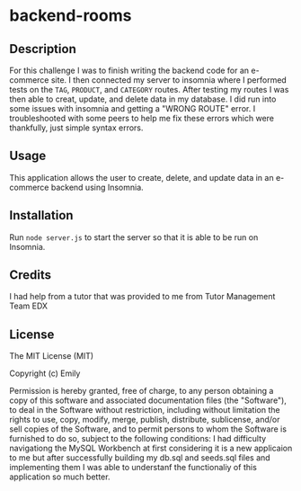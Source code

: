 # backend-rooms

## Description
For this challenge I was to finish writing the backend code for an e-commerce site. I then connected my server to insomnia where I performed tests on the ``TAG``, ``PRODUCT``, and ``CATEGORY`` routes. After testing my routes I was then able to creat, update, and delete data in my database. I did run into some issues with insomnia and getting a "WRONG ROUTE" error. I troubleshooted with some peers to help me fix these errors which were thankfully, just simple syntax errors.



## Usage
This application allows  the user to create, delete, and update data in an e-commerce backend using Insomnia. 
## Installation
Run ``node server.js`` to start the server so that it is able to be run on Insomnia. 






## Credits
I had help from a tutor that was provided to me from 
Tutor Management Team EDX


## License 

The MIT License (MIT)

Copyright (c) Emily

Permission is hereby granted, free of charge, to any person obtaining a copy of this software and associated documentation files (the "Software"), to deal in the Software without restriction, including without limitation the rights to use, copy, modify, merge, publish, distribute, sublicense, and/or sell copies of the Software, and to permit persons to whom the Software is furnished to do so, subject to the following conditions:
I had difficulty navigationg the MySQL Workbench at first considering it is a new applicaion to me but after successfully building my db.sql and seeds.sql files and implementing them I was able to understanf the functionaliy of this application so much better.


